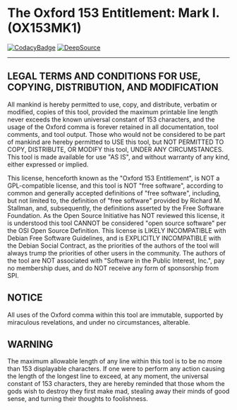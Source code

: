 # The Oxford 153 Entitlement: Mark I. (OX153MK1)

[![CodacyBadge](https://api.codacy.com/project/badge/Grade/f297f8df96c149c4853280935d554be1)](https://app.codacy.com/gh/johnsonjh/OX153)
[![DeepSource](https://deepsource.io/gh/johnsonjh/OX153.svg/?label=active+issues)](https://deepsource.io/gh/johnsonjh/OX153/?ref=repository-badge)

---

## LEGAL TERMS AND CONDITIONS FOR USE, COPYING, DISTRIBUTION, AND MODIFICATION

All mankind is hereby permitted to use, copy, and distribute, verbatim or
modified, copies of this tool, provided the maximum printable line length never
exceeds the known universal constant of 153 characters, and the usage of the
Oxford comma is forever retained in all documentation, tool comments, and tool
output. Those who would not be considered to be part of mankind are hereby
permitted to USE this tool, but NOT PERMITTED TO COPY, DISTRIBUTE, OR MODIFY
this tool, UNDER ANY CIRCUMSTANCES. This tool is made available for use "AS IS",
and without warranty of any kind, either expressed or implied.

This license, henceforth known as the "Oxford 153 Entitlement", is NOT a
GPL-compatible license, and this tool is NOT "free software", according to
common and generally accepted definitions of "free software", including, but not
limited to, the definition of "free software" provided by Richard M. Stallman,
and, subsequently, the definitions asserted by the Free Software Foundation. As
the Open Source Initiative has NOT reviewed this license, it is understood this
tool CANNOT be considered "open source software" per the OSI Open Source
Definition. This license is LIKELY INCOMPATIBLE with Debian Free Software
Guidelines, and is EXPLICITLY INCOMPATIBLE with the Debian Social Contract, as
the priorities of the authors of the tool will always trump the priorities of
other users in the community. The authors of the tool are NOT associated with
"Software in the Public Interest, Inc.", pay no membership dues, and do NOT
receive any form of sponsorship from SPI.

## NOTICE

All uses of the Oxford comma within this tool are immutable, supported by
miraculous revelations, and under no circumstances, alterable.

## WARNING

The maximum allowable length of any line within this tool is to be no more than
153 displayable characters. If one were to perform any action causing the length
of the longest line to exceed, at any moment, the universal constant of 153
characters, they are hereby reminded that those whom the gods wish to destroy
they first make mad, stealing away their minds of good sense, and turning their
thoughts to foolishness.
